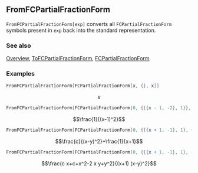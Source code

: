 ## FromFCPartialFractionForm

`FromFCPartialFractionForm[exp]` converts all `FCPartialFractionForm` symbols present in `exp` back into the standard representation.

### See also

[Overview](Extra/FeynCalc.md), [ToFCPartialFractionForm](ToFCPartialFractionForm.md), [FCPartialFractionForm](FCPartialFractionForm.md).

### Examples

```mathematica
FromFCPartialFractionForm[FCPartialFractionForm[x, {}, x]]
```

$$x$$

```mathematica
FromFCPartialFractionForm[FCPartialFractionForm[0, {{{x - 1, -2}, 1}}, x]]
```

$$\frac{1}{(x-1)^2}$$

```mathematica
FromFCPartialFractionForm[FCPartialFractionForm[0, {{{x + 1, -1}, 1}, {{x - y, -2}, c}}, x]]
```

$$\frac{c}{(x-y)^2}+\frac{1}{x+1}$$

```mathematica
FromFCPartialFractionForm[FCPartialFractionForm[0, {{{x + 1, -1}, 1}, {{x - y, -2}, c}}, x], Factoring -> Together]
```

$$\frac{c x+c+x^2-2 x y+y^2}{(x+1) (x-y)^2}$$